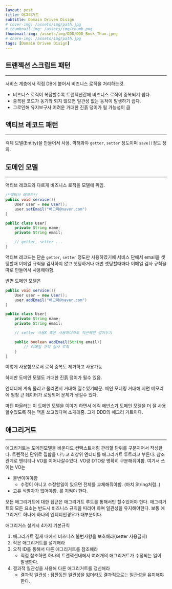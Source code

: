 ```yaml
---
layout: post
title: 애그리거트
subtitle: Domain Driven Disign
# cover-img: /assets/img/path.jpg
# thumbnail-img: /assets/img/thumb.png
thumbnail-img: /assets/img/DDD/DDD_Book_Thum.jpeg
# share-img: /assets/img/path.jpg
tags: [Domain Driven Disign]
---
```


## 트랜젝션 스크립트 패턴
---
서비스 계층에서 직접 DB에 붙어서 비즈니스 로직을 처리하는것.

* 비즈니스 로직이 복잡할수록 트랜젝션간에 비즈니스 로직이 중복되기 쉽다.
* 중복된 코드가 동기와 되지 않으면 일관성 없는 동작이 발생하기 쉽다.
* 그로인해 유지보구사 어려운 거대한 진흙 덩이가 될 가능성이 큼

## 액티브 레코드 패턴
---

객체 모댈(Entity)을 만들어서 사용.
끽해봐야 `getter`, `setter` 정도이며 `save()`정도 정의.


## 도메인 모델
---

액티브 레코드와 다르게 비즈니스 로직을 모델에 위임.
```java
/*액티브 래코드*/
public void service(){
	User user = new User();
	user.setEmail("배고파@naver.com")
}

public class User{
	private String name;
	private String email;

	// getter, setter ...
}
```
액티브 레코드는 단순 `getter`, `setter` 정도만 사용하였기에
서비스 단에서 email을 셋팅할때 이메일 규칙을 검사하지 않고 셋팅하거나 매번 셋팅할때마다 이메일 검사 규칙을 따로 만들어서 사용해야함.

반면 도메인 모델은
```java
public void service(){
	User user = new User();
	user.addEmail("배고파@naver.com")
}

public class User{
	private String name;
	private String email;

	// setter 사용X 혹은 사용하더라도 적근제한 걸어두기

	public boolean addEmail(String email){
		// 이메일 규칙 검사 로직
	}
}
```
이렇게 사용함으로서 로직 중복도 제거하고 사용가능

하지만 도메인 모델도 거대한 진흙 덩이가 될수 있음.

엔티티에 계속 물리고 물리면서 거대해 질수있기떄문.
메인 모데링 거대해 지면 메모리에 엄청 큰 데이터가 로딩되어 문제가 생길수 있다.

마틴 파울러는 이 도메인 모델을 이야기 하면서 에릭 에반스가 도메인 모델을 더 잘 사용할수있도록 하는 책을 쓰고있다며 소개래줌. 그게 DDD의 애그리 거트이다.

## 애그리거트
---

애그리거트는 도메인모댈을 바운디드 컨택스트처럼 관리할 단위를 구분지어서 작성한다.
트렌잭션 단위로 집합을 나누고 최상위 엔티티를 애그리거트 루트라고 부른다.
참조 관계로 엔티티나 VO를 이어나갈수있다.
VO랑 DTO랑 명확히 구분해줘야함.
여기서 쓰이는 VO는
- 불변이여야함
	- 수정이 아니고 수정할일이 있으면 전체를 교체해줘야함. (마치 String처럼..)
- 고유 식별자가 없어야함.
를 지켜야 한다.

모든 애그리거트에 대한 접근은 애그리거트 루트를 통해서만 할수있어야 한다.
애그리거트의 모든 요소는 반드시 비즈니스 규칙을 따라야 하며 일관성을 유지해야한다.
보통 애그리거트 하나에 하나의 엔티티인경우가 대부분이다.

애그리거스 설계시 4가지 기본규칙
1. 애그리거트 결재 내에서 비즈니스 불변사항을 보호해라(setter 사용금지)
2. 작은 애그리거트를 설계해라
3. 오직 ID를 통해서 다른 애그리거트를 참조해라
	-  직접 참조하면 하나의 트랜잭션내에서 여러개의 애그리거트가 수정되는 일이 발생한다.
4. 결과적 일관성을 사용해 다른 애그리거트를 갱신해라
	- 결과적 일관성 : 잠깐동안 일관성을 잃더라도 결과적으로는 일관성을 유지해야한다.

